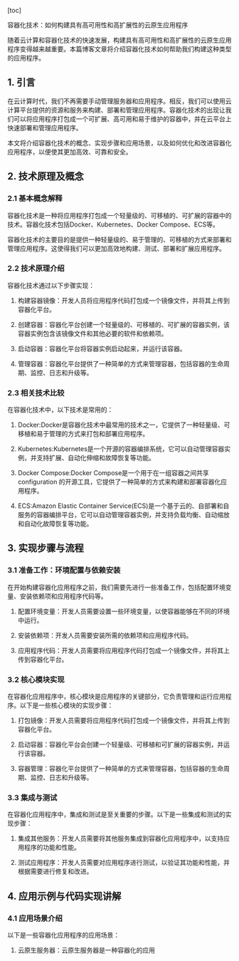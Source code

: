 
[toc]                    
                
                
容器化技术：如何构建具有高可用性和高扩展性的云原生应用程序

随着云计算和容器化技术的快速发展，构建具有高可用性和高扩展性的云原生应用程序变得越来越重要。本篇博客文章将介绍容器化技术如何帮助我们构建这种类型的应用程序。

## 1. 引言

在云计算时代，我们不再需要手动管理服务器和应用程序。相反，我们可以使用云计算平台提供的资源和服务来构建、部署和管理应用程序。容器化技术的出现让我们可以将应用程序打包成一个可扩展、高可用和易于维护的容器中，并在云平台上快速部署和管理应用程序。

本文将介绍容器化技术的概念、实现步骤和应用场景，以及如何优化和改进容器化应用程序，以便使其更加高效、可靠和安全。

## 2. 技术原理及概念

### 2.1 基本概念解释

容器化技术是一种将应用程序打包成一个轻量级的、可移植的、可扩展的容器中的技术。容器化技术包括Docker、Kubernetes、Docker Compose、ECS等。

容器化技术的主要目的是提供一种轻量级的、易于管理的、可移植的方式来部署和管理应用程序。这使得我们可以更加高效地构建、测试、部署和扩展应用程序。

### 2.2 技术原理介绍

容器化技术通过以下步骤实现：

1. 构建容器镜像：开发人员将应用程序代码打包成一个镜像文件，并将其上传到容器化平台。

2. 创建容器：容器化平台创建一个轻量级的、可移植的、可扩展的容器实例，该容器实例包含该镜像文件和其他必要的软件和依赖项。

3. 启动容器：容器化平台将容器实例启动起来，并运行该容器。

4. 管理容器：容器化平台提供了一种简单的方式来管理容器，包括容器的生命周期、监控、日志和升级等。

### 2.3 相关技术比较

在容器化技术中，以下技术是常用的：

1. Docker:Docker是容器化技术中最常用的技术之一，它提供了一种轻量级、可移植和易于管理的方式来打包和部署应用程序。

2. Kubernetes:Kubernetes是一个开源的容器编排系统，它可以自动管理容器实例，并支持扩展、自动化伸缩和故障恢复等功能。

3. Docker Compose:Docker Compose是一个用于在一组容器之间共享 configuration 的开源工具，它提供了一种简单的方式来构建和部署容器化应用程序。

4. ECS:Amazon Elastic Container Service(ECS)是一个基于云的、自部署和自服务的容器编排平台，它可以自动管理容器实例，并支持负载均衡、自动缩放和自动化故障恢复等功能。

## 3. 实现步骤与流程

### 3.1 准备工作：环境配置与依赖安装

在开始构建容器化应用程序之前，我们需要先进行一些准备工作，包括配置环境变量、安装依赖项和应用程序代码等。

1. 配置环境变量：开发人员需要设置一些环境变量，以使容器能够在不同的环境中运行。

2. 安装依赖项：开发人员需要安装所需的依赖项和应用程序代码。

3. 应用程序代码：开发人员需要将应用程序代码打包成一个镜像文件，并将其上传到容器化平台。

### 3.2 核心模块实现

在容器化应用程序中，核心模块是应用程序的关键部分，它负责管理和运行应用程序。以下是一些核心模块的实现步骤：

1. 打包镜像：开发人员需要将应用程序代码打包成一个镜像文件，并将其上传到容器化平台。

2. 启动容器：容器化平台会创建一个轻量级、可移植和可扩展的容器实例，并运行该容器。

3. 容器管理：容器化平台提供了一种简单的方式来管理容器，包括容器的生命周期、监控、日志和升级等。

### 3.3 集成与测试

在容器化应用程序中，集成和测试是至关重要的步骤。以下是一些集成和测试的实现步骤：

1. 集成其他服务：开发人员需要将其他服务集成到容器化应用程序中，以支持应用程序的功能和性能。

2. 测试应用程序：开发人员需要对应用程序进行测试，以验证其功能和性能，并根据需要进行修复和改进。

## 4. 应用示例与代码实现讲解

### 4.1 应用场景介绍

以下是一些容器化应用程序的应用场景：

1. 云原生服务器：云原生服务器是一种容器化的应用

